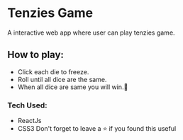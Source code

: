 # Tenzies Game
A interactive web app where user can play tenzies game.
## How to play:
- Click each die to freeze.
- Roll until all dice are the same.
- When all dice are same you will win.🥳 
### Tech Used:
- ReactJs 
- CSS3
Don't forget to leave a ⭐ if you found this useful
